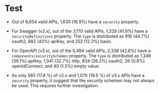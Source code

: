 Test
================

- Out of 8,654 valid APIs, 1,635 (18.9%) have a `security` property.

- For Swagger (v2.x), out of the 3,170 valid APIs, 1,329 (41.9%) have a
  `securityDefinitions` property. The `type` is distributed as 916
  (44.7%) oauth2, 882 (43%) apiKey, and 252 (12.3%) basic.

- For OpenAPI (v3.x), out of the 5,484 valid APIs, 2,338 (42.6%) have a
  `components/securitySchemes` property. The `type` is distributed as
  1,246 (39.1%) apiKey, 1,041 (32.7%) http, 834 (26.2%) oauth2, 26
  (0.8%) openIdConnect, and 40 (1.3%) empty value.

- As only 565 (17.8 %) of v2.x and 1,070 (19.5 %) of v3.x APIs have a
  `security` property, it suggest that the security schemes may not
  always be used. This requires further investigation.

